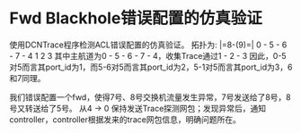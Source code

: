 # Fwd Blackhole错误配置的仿真验证

使用DCNTrace程序检测ACL错误配置的仿真验证。
拓扑为:
     |=8-(9)=|
 0 - 5 - 6 - 7 - 4
     1   2   3
其中主航道为0 - 5 - 6 - 7 - 4，收集Trace通过1 - 2 - 3
因此，0-5对5而言其port_id为1，而5-6对5而言其port_id为2，5-1对5而言其port_id为3，6和7同理。

我们错误配置一个fwd，使得7号、8号交换机流量发生异常，7号发送给了8号，8号又转送给了5号。
从4 -> 0 保持发送Trace探测网包；发现异常后，通知controller，controller根据发来的trace网包信息，明确问题所在。
